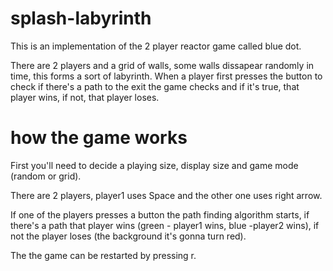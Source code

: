 # splash-labyrinth

This is an implementation of the 2 player reactor game called blue dot.

There are 2 players and a grid of walls, some walls dissapear randomly in time, this forms a sort of labyrinth.
When a player first presses the button to check if there's a path to the exit the game checks and if it's true, that player wins, if not, that player loses.

# how the game works

First you'll need to decide a playing size, display size and game mode (random or grid).

There are 2 players, player1 uses Space and the other one uses right arrow.

If one of the players presses a button the path finding algorithm starts, if there's a path that player wins (green - player1 wins, blue -player2 wins), if not the player loses (the background it's gonna turn red).

The the game can be restarted by pressing r.
